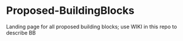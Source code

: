 # Proposed-BuildingBlocks
Landing page for all proposed building blocks; use WIKI in this repo to describe BB
